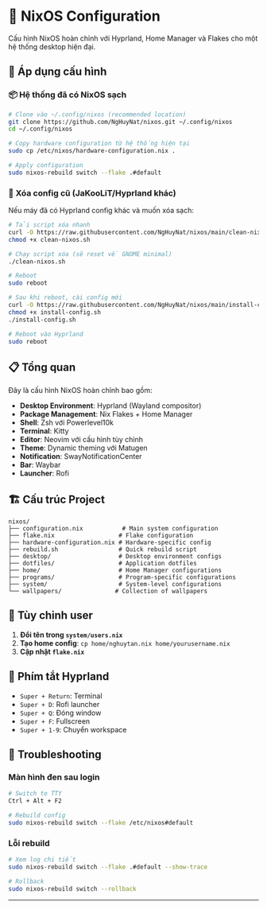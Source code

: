 # 🐧 NixOS Configuration

Cấu hình NixOS hoàn chỉnh với Hyprland, Home Manager và Flakes cho một hệ thống desktop hiện đại.

## 🔄 Áp dụng cấu hình

### 📦 **Hệ thống đã có NixOS sạch**
```bash
# Clone vào ~/.config/nixos (recommended location)
git clone https://github.com/NgHuyNat/nixos.git ~/.config/nixos
cd ~/.config/nixos

# Copy hardware configuration từ hệ thống hiện tại
sudo cp /etc/nixos/hardware-configuration.nix .

# Apply configuration
sudo nixos-rebuild switch --flake .#default
```

### 🧹 **Xóa config cũ (JaKooLiT/Hyprland khác)**
Nếu máy đã có Hyprland config khác và muốn xóa sạch:

```bash
# Tải script xóa nhanh
curl -O https://raw.githubusercontent.com/NgHuyNat/nixos/main/clean-nixos.sh
chmod +x clean-nixos.sh

# Chạy script xóa (sẽ reset về GNOME minimal)
./clean-nixos.sh

# Reboot
sudo reboot

# Sau khi reboot, cài config mới
curl -O https://raw.githubusercontent.com/NgHuyNat/nixos/main/install-config.sh
chmod +x install-config.sh
./install-config.sh

# Reboot vào Hyprland
sudo reboot
```

## 📋 Tổng quan

Đây là cấu hình NixOS hoàn chỉnh bao gồm:
- **Desktop Environment**: Hyprland (Wayland compositor)
- **Package Management**: Nix Flakes + Home Manager  
- **Shell**: Zsh với Powerlevel10k
- **Terminal**: Kitty
- **Editor**: Neovim với cấu hình tùy chỉnh
- **Theme**: Dynamic theming với Matugen
- **Notification**: SwayNotificationCenter
- **Bar**: Waybar
- **Launcher**: Rofi

## 🏗️ Cấu trúc Project

```
nixos/
├── configuration.nix           # Main system configuration
├── flake.nix                  # Flake configuration
├── hardware-configuration.nix # Hardware-specific config
├── rebuild.sh                 # Quick rebuild script
├── desktop/                   # Desktop environment configs
├── dotfiles/                  # Application dotfiles
├── home/                      # Home Manager configurations
├── programs/                  # Program-specific configurations
├── system/                    # System-level configurations
└── wallpapers/               # Collection of wallpapers
```

## 👤 Tùy chỉnh user

1. **Đổi tên trong `system/users.nix`**
2. **Tạo home config**: `cp home/nghuytan.nix home/yourusername.nix`
3. **Cập nhật `flake.nix`**

## 🎯 Phím tắt Hyprland

- `Super + Return`: Terminal
- `Super + D`: Rofi launcher  
- `Super + Q`: Đóng window
- `Super + F`: Fullscreen
- `Super + 1-9`: Chuyển workspace

## 🔧 Troubleshooting

### Màn hình đen sau login
```bash
# Switch to TTY
Ctrl + Alt + F2

# Rebuild config
sudo nixos-rebuild switch --flake /etc/nixos#default
```

### Lỗi rebuild
```bash
# Xem log chi tiết
sudo nixos-rebuild switch --flake .#default --show-trace

# Rollback
sudo nixos-rebuild switch --rollback
```

---

